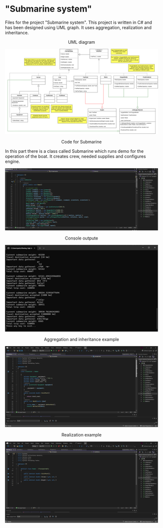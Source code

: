 # "Submarine system"
Files for the project "Submarine system". This project is written in C# and has been designed using UML graph. It uses aggregation, realization and inheritance.  
<p align="center">UML diagram</p>  

![Opis obrazka](images/UML.png)
<p align="center">Code for Submarine</p>  
In this part there is a class called Submarine which runs demo for the operation of the boat. It creates crew, needed supplies and configures engine.  

![Opis obrazka](images/Submarine.png)
<p align="center">Console outpute</p>  

![Opis obrazka](images/Console.png)
<p align="center">Aggregation and inheritance example</p>   

![Opis obrazka](images/Inheritance.png)

<p align="center">Realization example</p>  

![Opis obrazka](images/Human.png)
